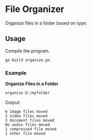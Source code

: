 # File Organizer

Organize files in a folder based on type.

## Usage

Compile the program.

```sh
go build organize.go
```

### Example

**Organize Files in a Folder**

```sh
organize D:/myfolder
```

Output:

```
6 image files moved
2 video files moved
3 document files moved
No audio files moved
1 compressed file moved
1 other file moved
```
